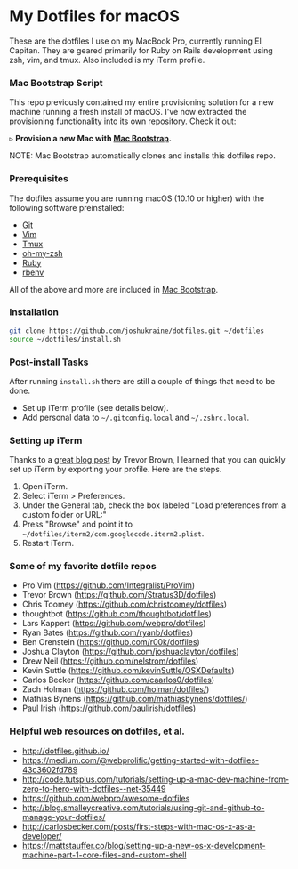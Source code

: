 # My Dotfiles for macOS

These are the dotfiles I use on my MacBook Pro, currently running El Capitan. They are geared primarily for Ruby on Rails development using zsh, vim, and tmux. Also included is my iTerm profile.


### Mac Bootstrap Script

This repo previously contained my entire provisioning solution for a new machine running a fresh install of macOS. I've now extracted the provisioning functionality into its own repository. Check it out:

&#9657; **Provision a new Mac with [Mac Bootstrap](https://github.com/joshukraine/mac-bootstrap).**

NOTE: Mac Bootstrap automatically clones and installs this dotfiles repo.


### Prerequisites

The dotfiles assume you are running macOS (10.10 or higher) with the following software preinstalled:

* [Git](https://git-scm.com/)
* [Vim](http://www.vim.org/)
* [Tmux](http://tmux.github.io/)
* [oh-my-zsh](https://github.com/robbyrussell/oh-my-zsh)
* [Ruby](https://www.ruby-lang.org/en/)
* [rbenv](https://github.com/sstephenson/rbenv)

All of the above and more are included in [Mac Bootstrap](https://github.com/joshukraine/mac-bootstrap).


### Installation

```sh
git clone https://github.com/joshukraine/dotfiles.git ~/dotfiles
source ~/dotfiles/install.sh
```


### Post-install Tasks

After running `install.sh` there are still a couple of things that need to be done.

* Set up iTerm profile (see details below).
* Add personal data to `~/.gitconfig.local` and `~/.zshrc.local`.


### Setting up iTerm

Thanks to a [great blog post](http://stratus3d.com/blog/2015/02/28/sync-iterm2-profile-with-dotfiles-repository/) by Trevor Brown, I learned that you can quickly set up iTerm by exporting your profile. Here are the steps.

1. Open iTerm.
2. Select iTerm > Preferences.
3. Under the General tab, check the box labeled "Load preferences from a custom folder or URL:"
4. Press "Browse" and point it to `~/dotfiles/iterm2/com.googlecode.iterm2.plist`.
5. Restart iTerm.


### Some of my favorite dotfile repos

* Pro Vim (https://github.com/Integralist/ProVim)
* Trevor Brown (https://github.com/Stratus3D/dotfiles)
* Chris Toomey (https://github.com/christoomey/dotfiles)
* thoughtbot (https://github.com/thoughtbot/dotfiles)
* Lars Kappert (https://github.com/webpro/dotfiles)
* Ryan Bates (https://github.com/ryanb/dotfiles)
* Ben Orenstein (https://github.com/r00k/dotfiles)
* Joshua Clayton (https://github.com/joshuaclayton/dotfiles)
* Drew Neil (https://github.com/nelstrom/dotfiles)
* Kevin Suttle (https://github.com/kevinSuttle/OSXDefaults)
* Carlos Becker (https://github.com/caarlos0/dotfiles)
* Zach Holman (https://github.com/holman/dotfiles/)
* Mathias Bynens (https://github.com/mathiasbynens/dotfiles/)
* Paul Irish (https://github.com/paulirish/dotfiles)


### Helpful web resources on dotfiles, et al.

* http://dotfiles.github.io/
* https://medium.com/@webprolific/getting-started-with-dotfiles-43c3602fd789
* http://code.tutsplus.com/tutorials/setting-up-a-mac-dev-machine-from-zero-to-hero-with-dotfiles--net-35449
* https://github.com/webpro/awesome-dotfiles
* http://blog.smalleycreative.com/tutorials/using-git-and-github-to-manage-your-dotfiles/
* http://carlosbecker.com/posts/first-steps-with-mac-os-x-as-a-developer/
* https://mattstauffer.co/blog/setting-up-a-new-os-x-development-machine-part-1-core-files-and-custom-shell
